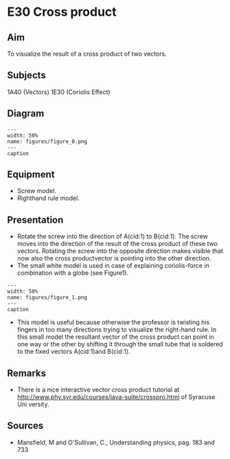 # E30 Cross product 
    
  
## Aim   
 To visualize the result of a cross product of two vectors.    
  
## Subjects   
 1A40 (Vectors) 1E30 (Coriolis Effect)   
  
## Diagram   
   
```{figure} figures/figure_0.png  
---  
width: 50%  
name: figures/figure_0.png  
---  
caption  
``` 
      
  
## Equipment   
 
 *  Screw model. 
 *  Righthand rule model.
     
  
## Presentation   
 
 *  Rotate the screw into the direction of A(cid:1) to B(cid:1). The screw moves into the direction of the result of the cross product of these two vectors. Rotating the screw into the opposite direction makes visible that now also the cross productvector is pointing into the other direction. 
 *  The small white model is used in case of explaining coriolis-force in combination with a globe (see Figure1).   
```{figure} figures/figure_1.png  
---  
width: 50%  
name: figures/figure_1.png  
---  
caption  
``` 
 
 *   This model is useful because otherwise the professor is twisting his fingers in too many directions trying to visualize the right-hand rule. In this small model the resultant vector of the cross product can point in one way or the other by shifting it through the small tube that is soldered to the fixed vectors A(cid:1)and B(cid:1).
    
  
## Remarks   
 
 *  There is a nice interactive vector cross product tutorial at http://www.phy.syr.edu/courses/java-suite/crosspro.html of Syracuse Uni
versity.    
  
## Sources   
 
 *  Mansfield, M and O'Sullivan, C., Understanding physics, pag. 183 and 733
  